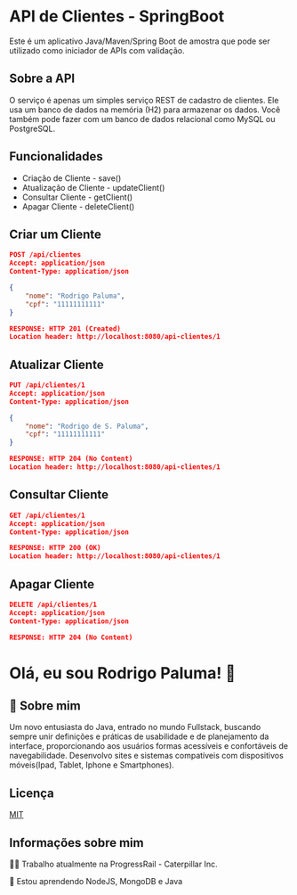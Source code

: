 
# API de Clientes - SpringBoot

Este é um aplicativo Java/Maven/Spring Boot de amostra que pode ser utilizado como iniciador de APIs com validação.


## Sobre a API

O serviço é apenas um simples serviço REST de cadastro de clientes. Ele usa um banco de dados na memória (H2) para armazenar os dados. Você também pode fazer com um banco de dados relacional como MySQL ou PostgreSQL. 


## Funcionalidades

- Criação de Cliente - save()
- Atualização de Cliente - updateClient()
- Consultar Cliente - getClient()
- Apagar Cliente - deleteClient()


## Criar um Cliente

```json
POST /api/clientes
Accept: application/json
Content-Type: application/json

{
    "nome": "Rodrigo Paluma",
    "cpf": "11111111111"
}

RESPONSE: HTTP 201 (Created)
Location header: http://localhost:8080/api-clientes/1
```

## Atualizar Cliente

```json
PUT /api/clientes/1
Accept: application/json
Content-Type: application/json

{
    "nome": "Rodrigo de S. Paluma",
    "cpf": "11111111111"
}

RESPONSE: HTTP 204 (No Content)
Location header: http://localhost:8080/api-clientes/1
```

## Consultar Cliente

```json
GET /api/clientes/1
Accept: application/json
Content-Type: application/json

RESPONSE: HTTP 200 (OK)
Location header: http://localhost:8080/api-clientes/1
```

## Apagar Cliente

```json
DELETE /api/clientes/1
Accept: application/json
Content-Type: application/json

RESPONSE: HTTP 204 (No Content)
```

# Olá, eu sou Rodrigo Paluma! 👋


## 🚀 Sobre mim
Um novo entusiasta do Java, entrado no mundo Fullstack, buscando sempre unir definições e práticas de usabilidade e de planejamento da interface, 
proporcionando aos usuários formas acessíveis e confortáveis de navegabilidade. Desenvolvo sites e sistemas compatíveis com dispositivos móveis(Ipad, Tablet, Iphone e Smartphones). 




## Licença

[MIT](https://choosealicense.com/licenses/mit/)


## Informações sobre mim
👩‍💻 Trabalho atualmente na ProgressRail - Caterpillar Inc.

🧠 Estou aprendendo NodeJS, MongoDB e Java





